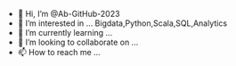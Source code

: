 - 👋 Hi, I’m @Ab-GitHub-2023
- 👀 I’m interested in ... Bigdata,Python,Scala,SQL,Analytics
- 🌱 I’m currently learning ...
- 💞️ I’m looking to collaborate on ...
- 📫 How to reach me ...

<!---
Ab-GitHub-2023/Ab-GitHub-2023 is a ✨ special ✨ repository because its `README.md` (this file) appears on your GitHub profile.
You can click the Preview link to take a look at your changes.
--->
